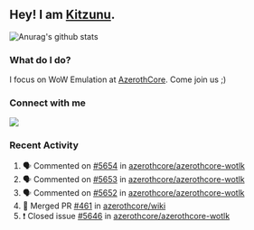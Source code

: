 ## Hey! I am [Kitzunu](https://Github.com/Kitzunu).

![Anurag's github stats](https://github-readme-stats.kitzunu.vercel.app/api?username=Kitzunu&show_icons=true)

### What do I do?

I focus on WoW Emulation at [AzerothCore](https://Github.com/AzerothCore). Come join us ;)

### Connect with me
[![](https://img.shields.io/badge/AzerothCore%20Discord-Connect%20with%20me!-green)](https://discord.com/invite/gkt4y2x)

### Recent Activity

<!--START_SECTION:activity-->
1. 🗣 Commented on [#5654](https://github.com/azerothcore/azerothcore-wotlk/issues/5654) in [azerothcore/azerothcore-wotlk](https://github.com/azerothcore/azerothcore-wotlk)
2. 🗣 Commented on [#5653](https://github.com/azerothcore/azerothcore-wotlk/issues/5653) in [azerothcore/azerothcore-wotlk](https://github.com/azerothcore/azerothcore-wotlk)
3. 🗣 Commented on [#5652](https://github.com/azerothcore/azerothcore-wotlk/issues/5652) in [azerothcore/azerothcore-wotlk](https://github.com/azerothcore/azerothcore-wotlk)
4. 🎉 Merged PR [#461](https://github.com/azerothcore/wiki/pull/461) in [azerothcore/wiki](https://github.com/azerothcore/wiki)
5. ❗️ Closed issue [#5646](https://github.com/azerothcore/azerothcore-wotlk/issues/5646) in [azerothcore/azerothcore-wotlk](https://github.com/azerothcore/azerothcore-wotlk)
<!--END_SECTION:activity-->

